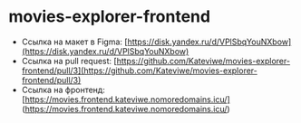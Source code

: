 # movies-explorer-frontend

- Ссылка на макет в Figma: [https://disk.yandex.ru/d/VPlSbqYouNXbow](https://disk.yandex.ru/d/VPlSbqYouNXbow)
- Ссылка на pull request: [https://github.com/Kateviwe/movies-explorer-frontend/pull/3](https://github.com/Kateviwe/movies-explorer-frontend/pull/3)
- Ссылка на фронтенд: [https://movies.frontend.kateviwe.nomoredomains.icu/] (https://movies.frontend.kateviwe.nomoredomains.icu/)